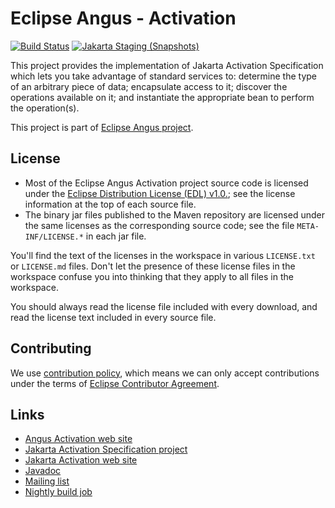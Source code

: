 # Eclipse Angus - Activation

[![Build Status](https://github.com/eclipse-ee4j/angus-activation/actions/workflows/maven.yml/badge.svg?branch=master)](https://github.com/eclipse-ee4j/angus-activation/actions/workflows/maven.yml?branch=master)
[![Jakarta Staging (Snapshots)](https://img.shields.io/nexus/s/https/jakarta.oss.sonatype.org/org.eclipse.angus/angus-activation.svg)](https://jakarta.oss.sonatype.org/content/repositories/staging/org/eclipse/angus/angus-activation/)

This project provides the implementation of Jakarta Activation Specification
which lets you take advantage of standard services to: determine the type of an arbitrary piece of data;
encapsulate access to it; discover the operations available on it; and instantiate the
appropriate bean to perform the operation(s).

This project is part of [Eclipse Angus project](https://projects.eclipse.org/projects/ee4j.angus).

## License

* Most of the Eclipse Angus Activation project source code is licensed
under the [Eclipse Distribution License (EDL) v1.0.](https://www.eclipse.org/org/documents/edl-v10.php);
see the license information at the top of each source file.
* The binary jar files published to the Maven repository are licensed
under the same licenses as the corresponding source code;
see the file `META-INF/LICENSE.*` in each jar file.

You'll find the text of the licenses in the workspace in various `LICENSE.txt` or `LICENSE.md` files.
Don't let the presence of these license files in the workspace confuse you into thinking
that they apply to all files in the workspace.

You should always read the license file included with every download, and read
the license text included in every source file.

## Contributing

We use [contribution policy](CONTRIBUTING.md), which means we can only accept contributions under
the terms of [Eclipse Contributor Agreement](http://www.eclipse.org/legal/ECA.php).

## Links

* [Angus Activation web site](https://eclipse-ee4j.github.io/angus-activation/)
* [Jakarta Activation Specification project](https://github.com/jakartaee/jaf-api)
* [Jakarta Activation web site](https://jakartaee.github.io/jaf-api/)
* [Javadoc](https://eclipse-ee4j.github.io/angus-activation/api)
* [Mailing list](https://accounts.eclipse.org/mailing-list/angus-dev)
* [Nightly build job](https://ci.eclipse.org/angus/job/angus-master-build/)

